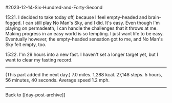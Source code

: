 #2023-12-14-Six-Hundred-and-Forty-Second

15:21.  I decided to take today off, because I feel empty-headed and brain-fogged.  I can still play No Man's Sky, and I did.  It's easy.  Even though I'm playing on permadeath, I can handle the challenges that it throws at me.  Making progress in an easy world is so tempting.  I just want life to be easy.  Eventually however, the empty-headed sensation got to me, and No Man's Sky felt empty, too.

15:22.  I'm 29 hours into a new fast.  I haven't set a longer target yet, but I want to clear my fasting record.

---
(This part added the next day.)  7.0 miles.  1,288 kcal.  27,148 steps.  5 hours, 56 minutes, 40 seconds.  Average speed 1.2 mph.

---
Back to [[day-post-archive]]